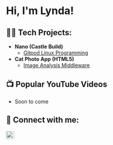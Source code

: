 <h1>Hi, I'm Lynda! </h1>

<h2>👨‍💻 Tech Projects:</h2>

- <b>Nano (Castle Build) </b>
  - [Gitpod Linux Programming](https://github.com/LyndaJCaldwell/Nano-Build-a-Castle-GitHub)
- <b>Cat Photo App (HTML5)</b>
  - [Image Analysis Middleware](https://github.com/LyndaJCaldwell/Cat-Photo-App-HTML) <b><i></b></i>

<h2>📺 Popular YouTube Videos</h2>

- Soon to come

<h2> 🤳 Connect with me:</h2>


[<img align="left" alt="JoshMadakor | LinkedIn" width="22px" src="https://cdn.jsdelivr.net/npm/simple-icons@v3/icons/linkedin.svg" />][linkedin]


[twitter]: https://twitter.com/joshmadakor
[youtube]: https://www.youtube.com/c/joshmadakor
[instagram]: https://www.instagram.com/joshmadakor/
[linkedin]: https://linkedin.com/in/lyndajcaldwell

<!--
**joshmadakor1/joshmadakor1** is a ✨ _special_ ✨ repository because its `README.md` (this file) appears on your GitHub profile.

Here are some ideas to get you started:

- 🔭 I’m currently working on ...
- 🌱 I’m currently learning ...
- 👯 I’m looking to collaborate on ...
- 🤔 I’m looking for help with ...
- 💬 Ask me about ...
- 📫 How to reach me: ...
- 😄 Pronouns: ...
- ⚡ Fun fact: ...
-->
